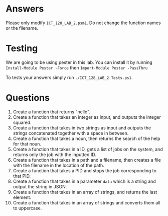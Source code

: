 # Answers

Please only modify `ICT_128_LAB_2.psm1`. Do not change the function names or the filename.

# Testing

We are going to be using pester in this lab. You can install it by running `Install-Module Pester -Force` then `Import-Module Pester -PassThru`

To tests your answers simply run `./ICT_128_LAB_2.Tests.ps1`.

# Questions

1. Create a function that returns "hello".
2. Create a function that takes an integer as input, and outputs the integer squared.
3. Create a function that takes in two strings as input and outputs the strings concatenated together with a space in between.
4. Create a function that takes a noun, then returns the search of the help for that noun.
5. Create a function that takes in a ID, gets a list of jobs on the system, and returns only the job with the inputted ID.
6. Create a function that takes in a path and a filename, then creates a file with the filename in the location of the path. 
7. Create a function that takes a PID and stops the job corresponding to that PID.
8. Create a function that takes in a parameter `data` which is a string
    and output the string in JSON.
9. Create a function that takes in an array of strings, and returns the last element.
10. Create a function that takes in an array of strings and converts them all
    to uppercase.